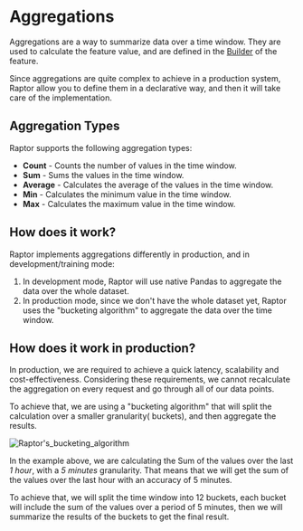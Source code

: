 # Aggregations

Aggregations are a way to summarize data over a time window. They are used to calculate the feature value, and are
defined in the [Builder](../feature-builders/) of the feature.

Since aggregations are quite complex to achieve in a production system, Raptor allow you to define them in a declarative
way, and then it will take care of the implementation.

## Aggregation Types

Raptor supports the following aggregation types:

- **Count** - Counts the number of values in the time window.
- **Sum** - Sums the values in the time window.
- **Average** - Calculates the average of the values in the time window.
- **Min** - Calculates the minimum value in the time window.
- **Max** - Calculates the maximum value in the time window.

## How does it work?

Raptor implements aggregations differently in production, and in development/training mode:

1. In development mode, Raptor will use native Pandas to aggregate the data over the whole dataset.
2. In production mode, since we don't have the whole dataset yet, Raptor uses the "bucketing algorithm" to aggregate the
   data over the time window.

## How does it work in production?

In production, we are required to achieve a quick latency, scalability and cost-effectiveness. Considering these
requirements, we cannot recalculate the aggregation on every request and go through all of our data points.

To achieve that, we are using a "bucketing algorithm" that will split the calculation over a smaller granularity(
buckets), and then aggregate the results.

![Raptor's_bucketing_algorithm](pathname:///assets/aggr-bucketing-algo.drawio.png)

In the example above, we are calculating the Sum of the values over the last *1 hour*, with a *5 minutes* granularity.
That means that we will get the sum of the values over the last hour with an accuracy of 5 minutes.

To achieve that, we will split the time window into 12 buckets, each bucket will include the sum of the values over a
period of 5 minutes, then we will summarize the results of the buckets to get the final result.




